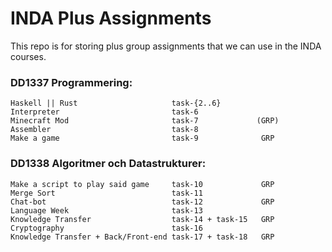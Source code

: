 # INDA Plus Assignments
This repo is for storing plus group assignments that we can use in the INDA courses.



### DD1337 Programmering:
```
Haskell || Rust                     task-{2..6}
Interpreter                         task-6
Minecraft Mod                       task-7             (GRP)
Assembler                           task-8              
Make a game                         task-9              GRP
```

### DD1338 Algoritmer och Datastrukturer:
```
Make a script to play said game     task-10             GRP
Merge Sort                          task-11
Chat-bot                            task-12             GRP
Language Week                       task-13
Knowledge Transfer                  task-14 + task-15   GRP
Cryptography                        task-16
Knowledge Transfer + Back/Front-end task-17 + task-18   GRP
```